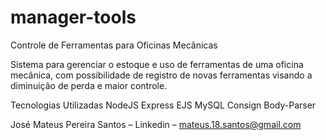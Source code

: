 # manager-tools

Controle de Ferramentas para Oficinas Mecânicas

Sistema para gerenciar o estoque e uso de ferramentas de uma oficina mecânica, com possibilidade de registro de novas ferramentas visando a diminuição de perda e maior controle.

Tecnologias Utilizadas
NodeJS
Express
EJS
MySQL
Consign
Body-Parser

José Mateus Pereira Santos – Linkedin – mateus.18.santos@gmail.com
